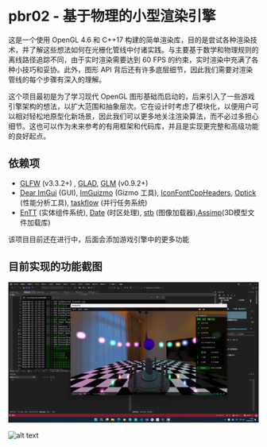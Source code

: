 # pbr02 - 基于物理的小型渲染引擎

这是一个使用 OpenGL 4.6 和 C++17 构建的简单渲染库，目的是尝试各种渲染技术，并了解这些想法如何在光栅化管线中付诸实践。与主要基于数学和物理规则的离线路径追踪不同，由于实时渲染需要达到 60 FPS 的约束，实时渲染中充满了各种小技巧和妥协。此外，图形 API 背后还有许多底层细节，因此我们需要对渲染管线的每个步骤有深入的理解。

这个项目最初是为了学习现代 OpenGL 图形基础而启动的，后来引入了一些游戏引擎架构的想法，以扩大范围和抽象层次。它在设计时考虑了模块化，以便用户可以相对轻松地原型化新场景，因此我们可以更多地关注渲染算法，而不必过多担心细节。这也可以作为未来参考的有用框架和代码库，并且是实现更完整和高级功能的良好起点。

## 依赖项

- [GLFW](https://en.wikipedia.org/wiki/GLFW) (v3.3.2+) , [GLAD](https://glad.dav1d.de/), [GLM](https://glm.g-truc.net/0.9.2/api/index.html) (v0.9.2+)
- [Dear ImGui](https://github.com/ocornut/imgui) (GUI), [ImGuizmo](https://github.com/CedricGuillemet/ImGuizmo) (Gizmo 工具), [IconFontCppHeaders](https://github.com/juliettef/IconFontCppHeaders), [Optick](https://github.com/bombomby/optick) (性能分析工具), [taskflow](https://github.com/taskflow/taskflow) (并行任务系统)
- [EnTT](https://github.com/skypjack/entt) (实体组件系统), [Date](https://github.com/HowardHinnant/date) (时区处理), [stb](https://github.com/nothings/stb) (图像加载器),[Assimp](https://github.com/assimp/assimp)(3D模型文件加载库)

该项目目前还在进行中，后面会添加游戏引擎中的更多功能

## 目前实现的功能截图
![alt text](image/README/image-1.png)



![alt text](image/README/48cb615774a876eba57cf160fccf282.jpg)

